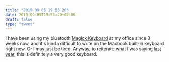 ```yaml
---
title: "2019 09 05 19 53 20"
date: 2019-09-05T19:53:20+02:00
draft: false
type: "tweet"
---
```

I have been using my bluetooth [Magick Keyboard](https://www.apple.com/fr/shop/product/MLA22F/A/magic-keyboard-français) at my office since 3 weeks now, and it's kinda difficult to write on the Macbook built-in keyboard right now. Or I may just be tired. Anyway, to reiterate what I was saying [last year](/post/mb-keyboard/), this is definitely a very good keyboard.
